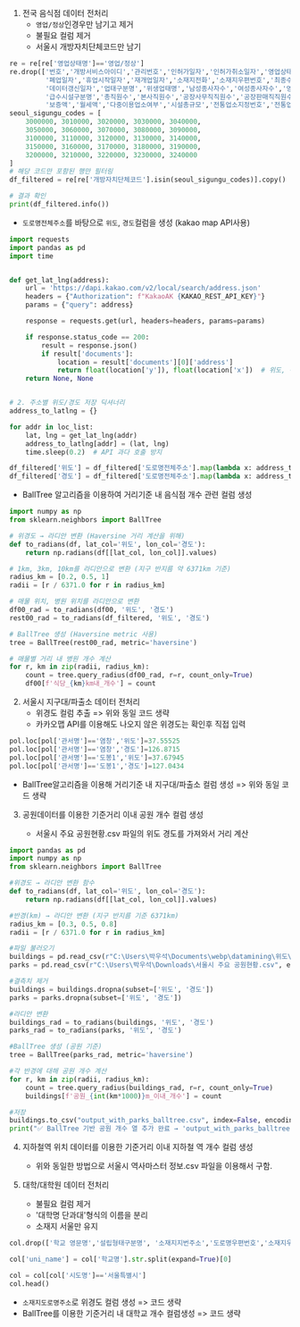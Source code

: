 1. 전국 음식점 데이터 전처리
   - ```영업/정상```인경우만 남기고 제거
   - 불필요 컬럼 제거
   - 서울시 개방자치단체코드만 남기
```python
re = re[re['영업상태명']=='영업/정상']
re.drop(['번호','개방서비스아이디','관리번호','인허가일자','인허가취소일자','영업상태구분코드',
         '폐업일자','휴업시작일자','재개업일자','소재지전화','소재지우편번호','최종수정시점','데이터갱신구분',
         '데이터갱신일자','업태구분명','위생업태명','남성종사자수','여성종사자수','영업장주변구분명','등급구분명',
         '급수시설구분명','총직원수','본사직원수','공장사무직직원수','공장판매직직원수','공장생산직직원수','건물소유구분명',
         '보증액','월세액','다중이용업소여부','시설총규모','전통업소지정번호','전통업소주된음식','홈페이지','Unnamed: 47'],axis=1, inplace=True)
seoul_sigungu_codes = [
    3000000, 3010000, 3020000, 3030000, 3040000,
    3050000, 3060000, 3070000, 3080000, 3090000,
    3100000, 3110000, 3120000, 3130000, 3140000,
    3150000, 3160000, 3170000, 3180000, 3190000,
    3200000, 3210000, 3220000, 3230000, 3240000
]
# 해당 코드만 포함된 행만 필터링
df_filtered = re[re['개방자치단체코드'].isin(seoul_sigungu_codes)].copy()

# 결과 확인
print(df_filtered.info())
```
   - ```도로명전체주소```를 바탕으로 ```위도```, ```경도```컬럼을 생성 (kakao map API사용)
```python
import requests
import pandas as pd
import time


def get_lat_lng(address):
    url = 'https://dapi.kakao.com/v2/local/search/address.json'
    headers = {"Authorization": f"KakaoAK {KAKAO_REST_API_KEY}"}
    params = {"query": address}

    response = requests.get(url, headers=headers, params=params)

    if response.status_code == 200:
        result = response.json()
        if result['documents']:
            location = result['documents'][0]['address']
            return float(location['y']), float(location['x'])  # 위도, 경도
    return None, None


# 2. 주소별 위도/경도 저장 딕셔너리
address_to_latlng = {}

for addr in loc_list:
    lat, lng = get_lat_lng(addr)
    address_to_latlng[addr] = (lat, lng)
    time.sleep(0.2)  # API 과다 호출 방지

df_filtered['위도'] = df_filtered['도로명전체주소'].map(lambda x: address_to_latlng.get(x, (None, None))[0])
df_filtered['경도'] = df_filtered['도로명전체주소'].map(lambda x: address_to_latlng.get(x, (None, None))[1])
```
   - BallTree 알고리즘을 이용하여 거리기준 내 음식점 개수 관련 컬럼 생성
```python
import numpy as np
from sklearn.neighbors import BallTree

# 위경도 → 라디안 변환 (Haversine 거리 계산을 위해)
def to_radians(df, lat_col='위도', lon_col='경도'):
    return np.radians(df[[lat_col, lon_col]].values)

# 1km, 3km, 10km를 라디안으로 변환 (지구 반지름 약 6371km 기준)
radius_km = [0.2, 0.5, 1]
radii = [r / 6371.0 for r in radius_km]

# 매물 위치, 병원 위치를 라디안으로 변환
df00_rad = to_radians(df00, '위도', '경도')
rest00_rad = to_radians(df_filtered, '위도', '경도')

# BallTree 생성 (Haversine metric 사용)
tree = BallTree(rest00_rad, metric='haversine')

# 매물별 거리 내 병원 개수 계산
for r, km in zip(radii, radius_km):
    count = tree.query_radius(df00_rad, r=r, count_only=True)
    df00[f'식당_{km}km내_개수'] = count
```

2. 서울시 지구대/파출소 데이터 전처리
   - 위경도 컬럼 추출 => 위와 동일 코드 생략
   - 카카오맵 API를 이용해도 나오지 않은 위경도는 확인후 직접 입력
```python
pol.loc[pol['관서명']=='염창','위도']=37.55525
pol.loc[pol['관서명']=='염창','경도']=126.8715
pol.loc[pol['관서명']=='도봉1','위도']=37.67945
pol.loc[pol['관서명']=='도봉1','경도']=127.0434
```
   - BallTree알고리즘을 이용해 거리기준 내 지구대/파출소 컬럼 생성 => 위와 동일 코드 생략
      
3. 공원데이터를 이용한 기준거리 이내 공원 개수 컬럼 생성

   - 서울시 주요 공원현황.csv 파일의 위도 경도를 가져와서 거리 계산
```python
import pandas as pd
import numpy as np
from sklearn.neighbors import BallTree

#위경도 → 라디안 변환 함수
def to_radians(df, lat_col='위도', lon_col='경도'):
    return np.radians(df[[lat_col, lon_col]].values)

#반경(km) → 라디안 변환 (지구 반지름 기준 6371km)
radius_km = [0.3, 0.5, 0.8]
radii = [r / 6371.0 for r in radius_km]

#파일 불러오기
buildings = pd.read_csv(r"C:\Users\박우석\Documents\webp\datamining\위도\역개수 추가(100,300,500).csv")
parks = pd.read_csv(r"C:\Users\박우석\Downloads\서울시 주요 공원현황.csv", encoding="cp949")

#결측치 제거
buildings = buildings.dropna(subset=['위도', '경도'])
parks = parks.dropna(subset=['위도', '경도'])

#라디안 변환
buildings_rad = to_radians(buildings, '위도', '경도')
parks_rad = to_radians(parks, '위도', '경도')

#BallTree 생성 (공원 기준)
tree = BallTree(parks_rad, metric='haversine')

#각 반경에 대해 공원 개수 계산
for r, km in zip(radii, radius_km):
    count = tree.query_radius(buildings_rad, r=r, count_only=True)
    buildings[f'공원_{int(km*1000)}m_이내_개수'] = count

#저장
buildings.to_csv("output_with_parks_balltree.csv", index=False, encoding='utf-8-sig')
print("✅ BallTree 기반 공원 개수 열 추가 완료 → 'output_with_parks_balltree.csv'")
```

4. 지하철역 위치 데이터를 이용한 기준거리 이내 지하철 역 개수 컬럼 생성   
   
    - 위와 동일한 방법으로 서울시 역사마스터 정보.csv 파일을 이용해서 구함.
5. 대학/대학원 데이터 전처리
   - 불필요 컬럼 제거
   - '대학명 단과대'형식의 이름을 분리
   - 소재지 서울만 유지
```python
col.drop(['학교 영문명','설립형태구분명', '소재지지번주소','도로명우편번호','소재지우편번호','홈페이지주소','대표팩스번호','설립일자','기준연도','데이터기준일자','제공기관코드''제공기관명'],axis=1,inplace=True)

col['uni_name'] = col['학교명'].str.split(expand=True)[0]

col = col[col['시도명']=='서울특별시']
col.head()
```
   - ```소재지도로명주소```로 위경도 컬럼 생성 => 코드 생략
   - BallTree를 이용한 기준거리 내 대학교 개수 컬럼생성 => 코드 생략
